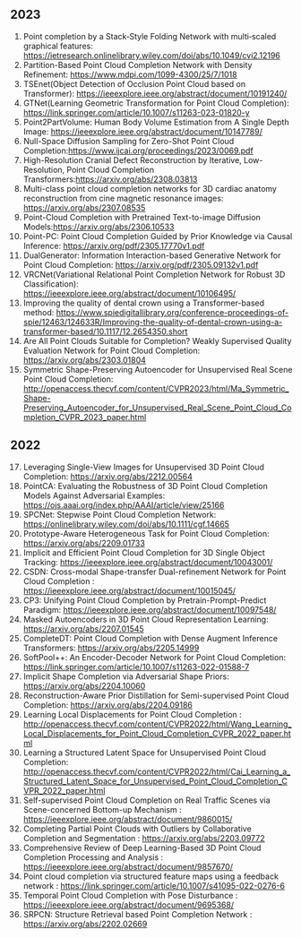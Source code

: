 ## 2023
1) Point completion by a Stack‐Style Folding Network with multi‐scaled graphical features: https://ietresearch.onlinelibrary.wiley.com/doi/abs/10.1049/cvi2.12196
2) Partition-Based Point Cloud Completion Network with Density Refinement: https://www.mdpi.com/1099-4300/25/7/1018
3) TSEnet(Object Detection of Occlusion Point Cloud based on Transformer): https://ieeexplore.ieee.org/abstract/document/10191240/
4) GTNet(Learning Geometric Transformation for Point Cloud Completion): https://link.springer.com/article/10.1007/s11263-023-01820-y
5) Point2PartVolume: Human Body Volume Estimation from A Single Depth Image: https://ieeexplore.ieee.org/abstract/document/10147789/
6) Null-Space Diffusion Sampling for Zero-Shot Point Cloud Completion:https://www.ijcai.org/proceedings/2023/0069.pdf
7) High-Resolution Cranial Defect Reconstruction by Iterative, Low-Resolution, Point Cloud Completion Transformers:https://arxiv.org/abs/2308.03813
8) Multi-class point cloud completion networks for 3D cardiac anatomy reconstruction from cine magnetic resonance images: https://arxiv.org/abs/2307.08535
9) Point-Cloud Completion with Pretrained Text-to-image Diffusion Models:https://arxiv.org/abs/2306.10533
10) Point-PC: Point Cloud Completion Guided by Prior Knowledge via Causal Inference: https://arxiv.org/pdf/2305.17770v1.pdf
11) DualGenerator: Information Interaction-based Generative Network for Point Cloud Completion: https://arxiv.org/pdf/2305.09132v1.pdf
12) VRCNet(Variational Relational Point Completion Network for Robust 3D Classification): https://ieeexplore.ieee.org/abstract/document/10106495/
13) Improving the quality of dental crown using a Transformer-based method: https://www.spiedigitallibrary.org/conference-proceedings-of-spie/12463/124633R/Improving-the-quality-of-dental-crown-using-a-transformer-based/10.1117/12.2654350.short
14) Are All Point Clouds Suitable for Completion? Weakly Supervised Quality Evaluation Network for Point Cloud Completion: https://arxiv.org/abs/2303.01804
15) Symmetric Shape-Preserving Autoencoder for Unsupervised Real Scene Point Cloud Completion: http://openaccess.thecvf.com/content/CVPR2023/html/Ma_Symmetric_Shape-Preserving_Autoencoder_for_Unsupervised_Real_Scene_Point_Cloud_Completion_CVPR_2023_paper.html
## 2022
17) Leveraging Single-View Images for Unsupervised 3D Point Cloud Completion: https://arxiv.org/abs/2212.00564
18) PointCA: Evaluating the Robustness of 3D Point Cloud Completion Models Against Adversarial Examples: https://ojs.aaai.org/index.php/AAAI/article/view/25166
19) SPCNet: Stepwise Point Cloud Completion Network: https://onlinelibrary.wiley.com/doi/abs/10.1111/cgf.14665
20) Prototype-Aware Heterogeneous Task for Point Cloud Completion: https://arxiv.org/abs/2209.01733
21) Implicit and Efficient Point Cloud Completion for 3D Single Object Tracking: https://ieeexplore.ieee.org/abstract/document/10043001/
22) CSDN: Cross-modal Shape-transfer Dual-refinement Network for Point Cloud Completion : https://ieeexplore.ieee.org/abstract/document/10015045/
23) CP3: Unifying Point Cloud Completion by Pretrain-Prompt-Predict Paradigm: https://ieeexplore.ieee.org/abstract/document/10097548/
24)  Masked Autoencoders in 3D Point Cloud Representation Learning: https://arxiv.org/abs/2207.01545
25)  CompleteDT: Point Cloud Completion with Dense Augment Inference Transformers: https://arxiv.org/abs/2205.14999
26)  SoftPool++: An Encoder-Decoder Network for Point Cloud Completion: https://link.springer.com/article/10.1007/s11263-022-01588-7
27)  Implicit Shape Completion via Adversarial Shape Priors: https://arxiv.org/abs/2204.10060
28)  Reconstruction-Aware Prior Distillation for Semi-supervised Point Cloud Completion: https://arxiv.org/abs/2204.09186
29) Learning Local Displacements for Point Cloud Completion :  http://openaccess.thecvf.com/content/CVPR2022/html/Wang_Learning_Local_Displacements_for_Point_Cloud_Completion_CVPR_2022_paper.html
30) Learning a Structured Latent Space for Unsupervised Point Cloud Completion: http://openaccess.thecvf.com/content/CVPR2022/html/Cai_Learning_a_Structured_Latent_Space_for_Unsupervised_Point_Cloud_Completion_CVPR_2022_paper.html
31) Self-supervised Point Cloud Completion on Real Traffic Scenes via Scene-concerned Bottom-up Mechanism : https://ieeexplore.ieee.org/abstract/document/9860015/
32)  Completing Partial Point Clouds with Outliers by Collaborative Completion and Segmentation : https://arxiv.org/abs/2203.09772
33)  Comprehensive Review of Deep Learning-Based 3D Point Cloud Completion Processing and Analysis : https://ieeexplore.ieee.org/abstract/document/9857670/
34)  Point cloud completion via structured feature maps using a feedback network : https://link.springer.com/article/10.1007/s41095-022-0276-6
35)  Temporal Point Cloud Completion with Pose Disturbance : https://ieeexplore.ieee.org/abstract/document/9695368/
36)  SRPCN: Structure Retrieval based Point Completion Network : https://arxiv.org/abs/2202.02669

